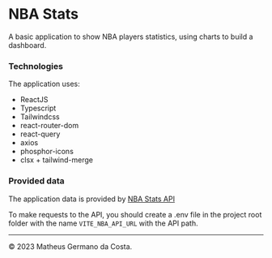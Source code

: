 # NBA Stats

A basic application to show NBA players statistics, using charts to build a dashboard.

### Technologies
The application uses:
- ReactJS
- Typescript
- Tailwindcss
- react-router-dom
- react-query
- axios
- phosphor-icons
- clsx + tailwind-merge

### Provided data
The application data is provided by [NBA Stats API](https://documenter.getpostman.com/view/24232555/2s93shzpR3#941df14e-8d1c-4a02-8c2d-a003dbe2a03b)

To make requests to the API, you should create a .env file in the project root folder with the name `VITE_NBA_API_URL` with the API path.

<hr>

© 2023 Matheus Germano da Costa.
